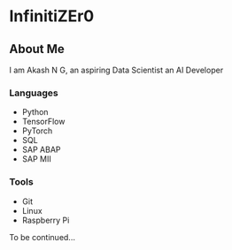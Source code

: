 # InfinitiZEr0
## About Me
I am Akash N G, an aspiring Data Scientist an AI Developer

### Languages
* Python
* TensorFlow
* PyTorch
* SQL
* SAP ABAP
* SAP MII

### Tools
* Git
* Linux
* Raspberry Pi

To be continued...
